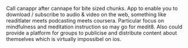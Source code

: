 Call canappr after cannape for bite sized chunks. App to enable you to download / subscribe to audio & video on the web, something like readitlater meets podcasting meets coursera. Particular focus on mindfulness and meditation instruction so may go for medit8. Also could provide a platform for groups to publicise and distribute content about themselves which is virtually impossibel on ios.
